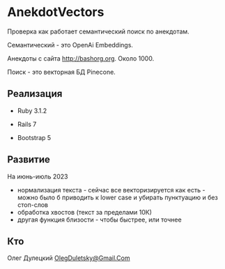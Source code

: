 # AnekdotVectors

Проверка как работает семантический поиск по анекдотам.

Семантический - это OpenAi Embeddings.  

Анекдоты с сайта http://bashorg.org.
Около 1000.

Поиск - это векторная БД Pinecone.

## Реализация

* Ruby 3.1.2

* Rails 7

* Bootstrap 5

## Развитие

На июнь-июль 2023

- нормализация текста - сейчас все векторизируется как есть - можно было б приводить к lower case и убирать пунктуацию и без стоп-слов
- обработка хвостов (текст за пределами 10К)
- другая функция близости - чтобы быстрее, или точнее

## Кто

Олег Дулецкий 
OlegDuletsky@Gmail.Com

